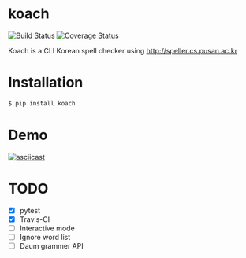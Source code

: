 # koach

[![Build Status](https://travis-ci.org/kexplo/koach.svg?branch=master)](https://travis-ci.org/kexplo/koach)
[![Coverage Status](https://coveralls.io/repos/github/kexplo/koach/badge.svg?branch=master)](https://coveralls.io/github/kexplo/koach?branch=master)

Koach is a CLI Korean spell checker using http://speller.cs.pusan.ac.kr


# Installation

```bash
$ pip install koach
```

# Demo

[![asciicast](https://asciinema.org/a/92646.png)](https://asciinema.org/a/92646)


# TODO

* [x] pytest
* [x] Travis-CI
* [ ] Interactive mode
* [ ] Ignore word list
* [ ] Daum grammer API
